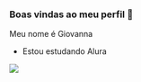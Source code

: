 ### Boas vindas ao meu perfil 💜

Meu nome é Giovanna 

- Estou estudando Alura

![](https://media.tenor.com/P3ZDhX1irqAAAAAj/sophie-thoph.gif)
